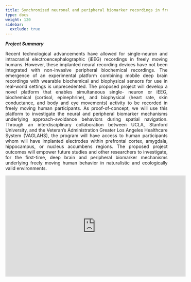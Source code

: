 ```yaml
---
title: Synchronized neuronal and peripheral biomarker recordings in freely moving humans
type: docs
weight: 120
sidebar:
  exclude: true
---
```


**_Project Summary_**
<div style="text-align: justify">
Recent technological advancements have allowed for single-neuron and intracranial electroencephalographic (iEEG) recordings in freely moving humans. However, these implanted neural recording devices have not been integrated with non-invasive peripheral biochemical recordings. The emergence of an experimental platform combining mobile deep brain recordings with wearable biochemical and biophysical sensors for use in real-world settings is unprecedented. The proposed project will develop a novel platform that enables simultaneous single- neuron or iEEG, biochemical (cortisol, epinephrine), and biophysical (heart rate, skin conductance, and body and eye movements) activity to be recorded in freely moving human participants. As proof-of-concept, we will use this platform to investigate the neural and peripheral biomarker mechanisms underlying approach-avoidance behaviors during spatial navigation. Through an interdisciplinary collaboration between UCLA, Stanford University, and the Veteran’s Administration Greater Los Angeles Healthcare System (VAGLAHS), the program will have access to human participants whom will have implanted electrodes within prefrontal cortex, amygdala, hippocampus, or nucleus accumbens regions. The proposed project outcomes will empower future studies and other researchers to investigate, for the first-time, deep brain and peripheral biomarker mechanisms underlying freely moving human behavior in naturalistic and ecologically valid environments.
</div>


<p align="center"><iframe width="560" height="315" src="https://www.youtube.com/embed/Sl_BqcbnlX8" frameborder="0" allow="accelerometer; autoplay; clipboard-write; encrypted-media; gyroscope; picture-in-picture" allowfullscreen></iframe></p>

<!-- #### People

{{< people "team-r61_01" >}}

#### Alumni -->